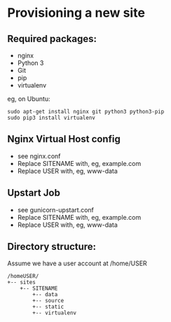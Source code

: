Provisioning a new site
=======================

## Required packages:

* nginx
* Python 3
* Git
* pip
* virtualenv

eg, on Ubuntu:

    sudo apt-get install nginx git python3 python3-pip
    sudo pip3 install virtualenv

## Nginx Virtual Host config

* see nginx.conf
* Replace SITENAME with, eg, example.com
* Replace USER with, eg, www-data

## Upstart Job

* see gunicorn-upstart.conf
* Replace SITENAME with, eg, example.com
* Replace USER with, eg, www-data

## Directory structure:

Assume we have a user account at /home/USER

    /homeUSER/
    +-- sites
        +-- SITENAME
            +-- data
            +-- source
            +-- static
            +-- virtualenv
